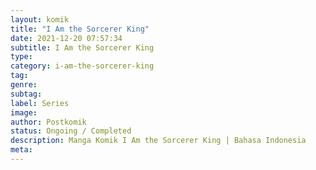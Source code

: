 ```yaml
---
layout: komik
title: "I Am the Sorcerer King"
date: 2021-12-20 07:57:34
subtitle: I Am the Sorcerer King
type: 
category: i-am-the-sorcerer-king
tag: 
genre: 
subtag: 
label: Series
image: 
author: Postkomik
status: Ongoing / Completed
description: Manga Komik I Am the Sorcerer King | Bahasa Indonesia
meta: 
---
```

